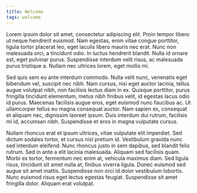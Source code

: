 ```yaml
---
title: Welcome
tags: welcome
---
```


Lorem ipsum dolor sit amet, consectetur adipiscing elit. Proin tempor libero ut neque hendrerit euismod. Nam egestas, enim vitae congue porttitor, ligula tortor placerat leo, eget iaculis libero mauris nec erat. Nunc non malesuada orci, a tincidunt odio. In luctus hendrerit blandit. Nulla id ornare est, eget pulvinar purus. Suspendisse interdum velit risus, ac malesuada purus tristique a. Nullam nec ultrices lorem, eget mollis mi.

Sed quis sem eu ante interdum commodo. Nulla velit nunc, venenatis eget bibendum vel, suscipit nec nibh. Nam cursus, nisi eget auctor lacinia, tellus augue volutpat nibh, non facilisis lectus diam in ex. Quisque porttitor, purus fringilla tincidunt elementum, metus nibh finibus velit, id egestas lacus odio id purus. Maecenas facilisis augue eros, eget euismod nunc faucibus ac. Ut ullamcorper tellus eu magna consequat auctor. Nam sapien ex, consequat et aliquam nec, dignissim laoreet ipsum. Duis interdum dui rutrum, facilisis mi id, accumsan nibh. Suspendisse et eros in magna vulputate cursus.

Nullam rhoncus erat et ipsum ultrices, vitae vulputate elit imperdiet. Sed dictum sodales tortor, et cursus nisl pretium id. Vestibulum gravida nunc sed interdum eleifend. Nunc rhoncus justo in sem dapibus, sed blandit felis rutrum. Sed in ante a elit lacinia malesuada. Aliquam sed facilisis quam. Morbi ex tortor, fermentum nec enim at, vehicula maximus diam. Sed ligula risus, tincidunt sit amet nulla at, finibus viverra ligula. Donec euismod sed augue sit amet mattis. Suspendisse non orci id dolor vestibulum lobortis. Nunc euismod risus eget lectus egestas feugiat. Suspendisse sit amet fringilla dolor. Aliquam erat volutpat.


<!--more-->
